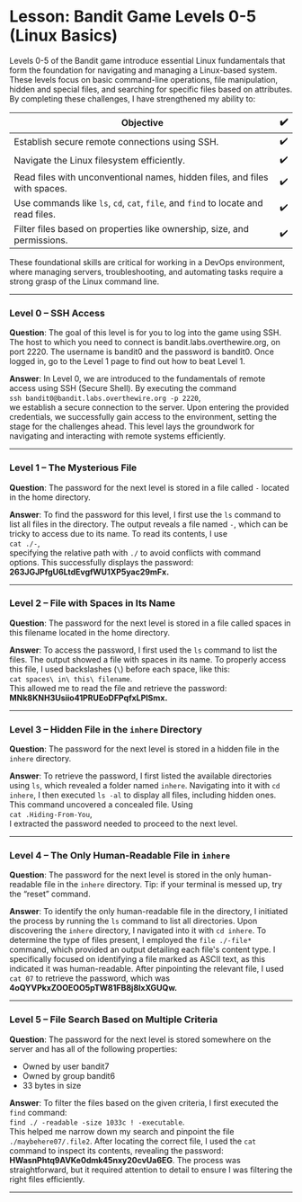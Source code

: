 # Lesson: Bandit Game Levels 0-5 (Linux Basics)

Levels 0-5 of the Bandit game introduce essential Linux fundamentals that form the foundation for navigating and managing a Linux-based system. These levels focus on basic command-line operations, file manipulation, hidden and special files, and searching for specific files based on attributes. By completing these challenges, I have strengthened my ability to:

| **Objective**                                                   | **✔️** |
|------------------------------------------------------------------|--------|
| Establish secure remote connections using SSH.                   | ✔️     |
| Navigate the Linux filesystem efficiently.                       | ✔️     |
| Read files with unconventional names, hidden files, and files with spaces. | ✔️     |
| Use commands like `ls`, `cd`, `cat`, `file`, and `find` to locate and read files. | ✔️     |
| Filter files based on properties like ownership, size, and permissions. | ✔️     |

These foundational skills are critical for working in a DevOps environment, where managing servers, troubleshooting, and automating tasks require a strong grasp of the Linux command line.

---

### Level 0 – SSH Access  
**Question**: The goal of this level is for you to log into the game using SSH. The host to which you need to connect is bandit.labs.overthewire.org, on port 2220. The username is bandit0 and the password is bandit0. Once logged in, go to the Level 1 page to find out how to beat Level 1.

**Answer**: In Level 0, we are introduced to the fundamentals of remote access using SSH (Secure Shell). By executing the command  
`ssh bandit0@bandit.labs.overthewire.org -p 2220`,  
we establish a secure connection to the server. Upon entering the provided credentials, we successfully gain access to the environment, setting the stage for the challenges ahead. This level lays the groundwork for navigating and interacting with remote systems efficiently.

---

### Level 1 – The Mysterious File  
**Question**: The password for the next level is stored in a file called `-` located in the home directory.

**Answer**: To find the password for this level, I first use the `ls` command to list all files in the directory. The output reveals a file named `-`, which can be tricky to access due to its name. To read its contents, I use  
`cat ./-`,  
specifying the relative path with `./` to avoid conflicts with command options. This successfully displays the password:  
**263JGJPfgU6LtdEvgfWU1XP5yac29mFx.**

---

### Level 2 – File with Spaces in Its Name  
**Question**: The password for the next level is stored in a file called spaces in this filename located in the home directory.

**Answer**: To access the password, I first used the `ls` command to list the files. The output showed a file with spaces in its name. To properly access this file, I used backslashes (`\`) before each space, like this:  
`cat spaces\ in\ this\ filename`.  
This allowed me to read the file and retrieve the password:  
**MNk8KNH3Usiio41PRUEoDFPqfxLPlSmx.**

---

### Level 3 – Hidden File in the `inhere` Directory  
**Question**: The password for the next level is stored in a hidden file in the `inhere` directory.

**Answer**: To retrieve the password, I first listed the available directories using `ls`, which revealed a folder named `inhere`. Navigating into it with `cd inhere`, I then executed `ls -al` to display all files, including hidden ones. This command uncovered a concealed file. Using  
`cat .Hiding-From-You`,  
I extracted the password needed to proceed to the next level.

---

### Level 4 – The Only Human-Readable File in `inhere`  
**Question**: The password for the next level is stored in the only human-readable file in the `inhere` directory. Tip: if your terminal is messed up, try the “reset” command.

**Answer**: To identify the only human-readable file in the directory, I initiated the process by running the `ls` command to list all directories. Upon discovering the `inhere` directory, I navigated into it with `cd inhere`. To determine the type of files present, I employed the `file ./-file*` command, which provided an output detailing each file's content type. I specifically focused on identifying a file marked as ASCII text, as this indicated it was human-readable. After pinpointing the relevant file, I used `cat 07` to retrieve the password, which was  
**4oQYVPkxZOOEOO5pTW81FB8j8lxXGUQw.**

---

### Level 5 – File Search Based on Multiple Criteria  
**Question**: The password for the next level is stored somewhere on the server and has all of the following properties:  
- Owned by user bandit7  
- Owned by group bandit6  
- 33 bytes in size  

**Answer**: To filter the files based on the given criteria, I first executed the `find` command:  
`find ./ -readable -size 1033c ! -executable`.  
This helped me narrow down my search and pinpoint the file `./maybehere07/.file2`. After locating the correct file, I used the `cat` command to inspect its contents, revealing the password:  
**HWasnPhtq9AVKe0dmk45nxy20cvUa6EG**. The process was straightforward, but it required attention to detail to ensure I was filtering the right files efficiently.

---
